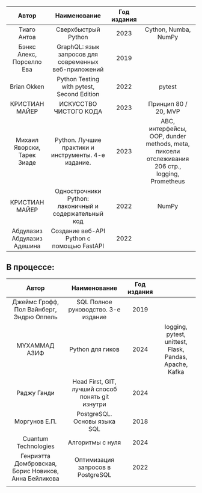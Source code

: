 |            Автор            |                     Наименование                      | Год издания |                                                                                                |
|:---------------------------:|:-----------------------------------------------------:|:-----------:|:----------------------------------------------------------------------------------------------:|
|         Тиаго Антоа         |                  Сверхбыстрый Python                  |    2023     |                                      Cython, Numba, NumPy                                      |
|  Бэнкс Алекс, Порселло Ева  | GraphQL: язык запросов для современных веб-приложений |    2019     |                                                                                                |
|         Brian Okken         |      Python Testing with pytest, Second Edition       |    2022     |                                             pytest                                             |
|       КРИСТИАН МАЙЕР        |                ИСКУССТВО ЧИСТОГО КОДА                 |    2023     |                                      Принцип 80 / 20, MVP                                      |
| Михаил Яворски, Тарек Зиаде |  Python. Лучшие практики и инструменты. 4-е издание.  |    2023     | ABC, интерфейсы, OOP, dunder methods, meta, пиксели отслеживания 206 стр., logging, Prometheus |
|       КРИСТИАН МАЙЕР        | Однострочники Python: лаконичный и содержательный код |    2022     |                                             NumPy                                              |
| Абдулазиз Абдулазиз Адешина |       Создание веб-API Python с помощью FastAPI       |    2022     |                                                                                                |


## В процессе:

|                        Автор                         |                   Наименование                    | Год издания |                                                         |
|:----------------------------------------------------:|:-------------------------------------------------:|:-----------:|:-------------------------------------------------------:|
|       Джеймс Грофф, Пол Вайнберг, Эндрю Оппель       |        SQL Полное руководство. 3-е издание        |    2019     |                                                         |
|                    MYXAMMAД АЗИФ                     |                 Python для гиков                  |    2024     | logging, pytest, unittest, Flask, Pandas, Apache, Kafka |
|                     Раджу Ганди                      | Head First, GIT, лучший способ понять git изнутри |    2024     |                                                         |
|                    Моргунов Е.П.                     |           PostgreSQL. Основы языка SQL            |    2018     |                                                         |
|                 Cuantum Technologies                 |                 Алгоритмы с нуля                  |    2024     |                                                         |
| Генриэтта Домбровская, Борис Новиков, Анна Бейликова |         Оптимизация запросов в PostgreSQL         |    2022     |                                                         |
|||||
